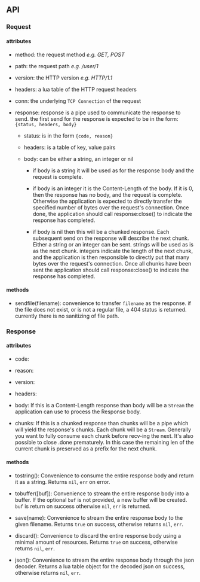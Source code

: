 ## API

### Request

#### attributes

* method:
  the request method *e.g. GET, POST*

* path:
  the request path *e.g. /user/1*

* version:
  the HTTP version *e.g. HTTP/1.1*

* headers:
  a lua table of the HTTP request headers

* conn:
  the underlying `TCP Connection` of the request

* response:
  response is a pipe used to communicate the response to send. the first send
  for the response is expected to be in the form: `{status, headers, body}`

    * status:
      is in the form `{code, reason}`

    * headers:
      is a table of key, value pairs

    * body:
      can be either a string, an integer or nil

        * if body is a string it will be used as for the response body and the
          request is complete.

        * if body is an integer it is the Content-Length of the body. If it is
          0, then the response has no body, and the request is complete.
          Otherwise the application is expected to directly transfer the
          specified number of bytes over the request's connection. Once done,
          the application should call response:close() to indicate the response
          has completed.

        * if body is nil then this will be a chunked response. Each subsequent
          send on the response will describe the next chunk. Either a string or
          an integer can be sent. strings will be used as is as the next chunk.
          integers indicate the length of the next chunk, and the application
          is then responsible to directly put that many bytes over the
          request's connection. Once all chunks have been sent the application
          should call response:close() to indicate the response has completed.

#### methods

* sendfile(filename):
  convenience to transfer `filename` as the response. if the file does not
  exist, or is not a regular file, a 404 status is returned. currently there is
  no sanitizing of file path.


### Response

#### attributes

* code:
* reason:
* version:
* headers:

* body:
  If this is a Content-Length response than body will be a `Stream` the
  application can use to process the Response body.

* chunks:
  If this is a chunked response than chunks will be a pipe which will yield
  the response's chunks. Each chunk will be a `Stream`. Generally you want to
  fully consume each chunk before recv-ing the next. It's also possible to
  close .done prematurely. In this case the remaining len of the current
  chunk is preserved as a prefix for the next chunk.

#### methods

* tostring():
  Convenience to consume the entire response body and return it as a string.
  Returns `nil`, `err` on error.

* tobuffer([buf]):
  Convenience to stream the entire response body into a buffer. If the
  optional `buf` is not provided, a new buffer will be created. `buf` is
  return on success otherwise `nil`, `err` is returned.

* save(name):
  Convenience to stream the entire response body to the given filename.
  Returns `true` on success, otherwise returns `nil`, `err`.

* discard():
  Convenience to discard the entire response body using a minimal amount of
  resources.  Returns `true` on success, otherwise returns `nil`, `err`.

* json():
  Convenience to stream the entire response body through the json decoder.
  Returns a lua table object for the decoded json on success, otherwise
  returns `nil`, `err`.
